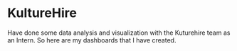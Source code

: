 # KultureHire
Have done some data analysis and visualization with the Kuturehire team as an Intern. So here are my dashboards that I have created.

